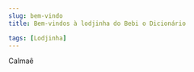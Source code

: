 ```yaml
---
slug: bem-vindo
title: Bem-vindos à lodjinha do Bebi o Dicionário

tags: [Lodjinha]
---
```


Calmaê
